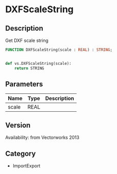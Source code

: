 # DXFScaleString

## Description
Get DXF scale string

```pascal
FUNCTION DXFScaleString(scale : REAL) : STRING;
```

```python

def vs.DXFScaleString(scale):
    return STRING
```

## Parameters
|Name|Type|Description|
|---|---|---|
|scale|REAL||

## Version
Availability: from Vectorworks 2013
## Category
* ImportExport

